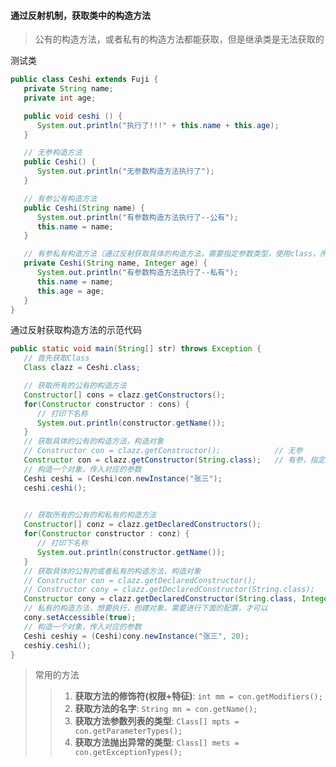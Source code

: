 

#### 通过反射机制，获取类中的构造方法
> 公有的构造方法，或者私有的构造方法都能获取，但是继承类是无法获取的

测试类
```java
public class Ceshi extends Fuji {
   private String name;
   private int age;

   public void ceshi () {
      System.out.println("执行了!!!" + this.name + this.age);
   }

   // 无参构造方法
   public Ceshi() {
      System.out.println("无参数构造方法执行了");
   }

   // 有参公有构造方法
   public Ceshi(String name) {
      System.out.println("有参数构造方法执行了--公有");
      this.name = name;
   }

   // 有参私有构造方法（通过反射获取具体的构造方法，需要指定参数类型，使用class，所以不能使用int）
   private Ceshi(String name, Integer age) {
      System.out.println("有参数构造方法执行了--私有");
      this.name = name;
      this.age = age;
   }
}
```


通过反射获取构造方法的示范代码
```java
public static void main(String[] str) throws Exception {
   // 首先获取Class
   Class clazz = Ceshi.class;

   // 获取所有的公有的构造方法
   Constructor[] cons = clazz.getConstructors();
   for(Constructor constructor : cons) {
      // 打印下名称
      System.out.println(constructor.getName());
   }
   // 获取具体的公有的构造方法，构造对象
   // Constructor con = clazz.getConstructor();            // 无参
   Constructor con = clazz.getConstructor(String.class);   // 有参，指定对应的参数类型
   // 构造一个对象，传入对应的参数
   Ceshi ceshi = (Ceshi)con.newInstance("张三");
   ceshi.ceshi();
   

   // 获取所有的公有的和私有的构造方法
   Constructor[] conz = clazz.getDeclaredConstructors();
   for(Constructor constructor : conz) {
      // 打印下名称
      System.out.println(constructor.getName());
   }
   // 获取具体的公有的或者私有的构造方法，构造对象
   // Constructor con = clazz.getDeclaredConstructor();                // 无参，公有
   // Constructor cony = clazz.getDeclaredConstructor(String.class);   // 有参，公有，指定对应的参数类型
   Constructor cony = clazz.getDeclaredConstructor(String.class, Integer.class);      // 有参，私有，指定对应的参数类型
   // 私有的构造方法，想要执行，创建对象，需要进行下面的配置，才可以
   cony.setAccessible(true);
   // 构造一个对象，传入对应的参数
   Ceshi ceshiy = (Ceshi)cony.newInstance("张三", 20);
   ceshiy.ceshi();
}
```

   
> 常用的方法
>> 1. **获取方法的修饰符(权限+特征)**: `int mm = con.getModifiers();`      
>> 3. **获取方法的名字**: `String mn = con.getName();`   
>> 4. **获取方法参数列表的类型**: `Class[] mpts = con.getParameterTypes();`  
>> 5. **获取方法抛出异常的类型**: `Class[] mets = con.getExceptionTypes();`  
   








